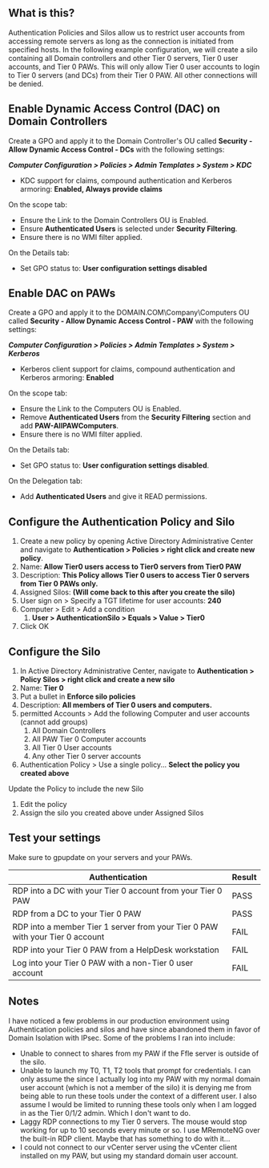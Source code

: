 ## What is this?
Authentication Policies and Silos allow us to restrict user accounts from accessing remote servers as long as the connection is initiated from specified hosts.  In the following example configuration, we will create a silo containing all Domain controllers and other Tier 0 servers, Tier 0 user accounts, and Tier 0 PAWs.  This will only allow Tier 0 user accounts to login to Tier 0 servers (and DCs) from their Tier 0 PAW.  All other connections will be denied.

## Enable Dynamic Access Control (DAC) on Domain Controllers
Create a GPO and apply it to the Domain Controller's OU called **Security - Allow Dynamic Access Control - DCs** with the following settings:

***Computer Configuration > Policies > Admin Templates > System > KDC***
* KDC support for claims, compound authentication and Kerberos armoring: **Enabled, Always provide claims**

On the scope tab:
* Ensure the Link to the Domain Controllers OU is Enabled.  
* Ensure **Authenticated Users** is selected under **Security Filtering**.
* Ensure there is no WMI filter applied.

On the Details tab:
* Set GPO status to: **User configuration settings disabled**

## Enable DAC on PAWs
Create a GPO and apply it to the DOMAIN.COM\Company\Computers OU called **Security - Allow Dynamic Access Control - PAW** with the following settings:

***Computer Configuration > Policies > Admin Templates > System > Kerberos***
* Kerberos client support for claims, compound authentication and Kerberos armoring: **Enabled**

On the scope tab:
* Ensure the Link to the Computers OU is Enabled.  
* Remove **Authenticated Users** from the **Security Filtering** section and add **PAW-AllPAWComputers**.
* Ensure there is no WMI filter applied.

On the Details tab:
* Set GPO status to: **User configuration settings disabled**.

On the Delegation tab:
* Add **Authenticated Users** and give it READ permissions.


## Configure the Authentication Policy and Silo
1. Create a new policy by opening Active Directory Administrative Center and navigate to **Authentication > Policies > right click and create new policy**.
2. Name: **Allow Tier0 users access to Tier0 servers from Tier0 PAW**
3. Description: **This Policy allows Tier 0 users to access Tier 0 servers from Tier 0 PAWs only.**
4. Assigned Silos: **(Will come back to this after you create the silo)**
5. User sign on > Specify a TGT lifetime for user accounts: **240**
6. Computer > Edit > Add a condition
	1. **User > AuthenticationSilo > Equals > Value > Tier0**
7. Click OK

## Configure the Silo
1. In Active Directory Administrative Center, navigate to **Authentication > Policy Silos > right click and create a new silo**
2. Name: **Tier 0**
3. Put a bullet in **Enforce silo policies**
4. Description: **All members of Tier 0 users and computers.**
5. permitted Accounts > Add the following Computer and user accounts (cannot add groups)
    1. All Domain Controllers
    2. All PAW Tier 0 Computer accounts
    3. All Tier 0 User accounts
    4. Any other Tier 0 server accounts
6. Authentication Policy > Use a single policy... **Select the policy you created above**

Update the Policy to include the new Silo
1. Edit the policy
2. Assign the silo you created above under Assigned Silos

## Test your settings
Make sure to gpupdate on your servers and your PAWs.

Authentication | Result
---------------|--------
RDP into a DC with your Tier 0 account from your Tier 0 PAW | PASS
RDP from a DC to your Tier 0 PAW | PASS
RDP into a member Tier 1 server from your Tier 0 PAW with your Tier 0 account | FAIL
RDP into your Tier 0 PAW from a HelpDesk workstation | FAIL
Log into your Tier 0 PAW with a non-Tier 0 user account | FAIL

## Notes
I have noticed a few problems in our production environment using Authentication policies and silos and have since abandoned them in favor of Domain Isolation with IPsec.  Some of the problems I ran into include:
* Unable to connect to shares from my PAW if the Ffle server is outside of the silo.
* Unable to launch my T0, T1, T2 tools that prompt for credentials.  I can only assume the since I actually log into my PAW with my normal domain user account (which is not a member of the silo) it is denying me from being able to run these tools under the context of a different user. I also assume I would be limited to running these tools only when I am logged in as the Tier 0/1/2 admin.  Which I don't want to do.
* Laggy RDP connections to my Tier 0 servers.  The mouse would stop working for up to 10 seconds every minute or so.   I use MRemoteNG over the built-in RDP client.  Maybe that has something to do with it...
* I could not connect to our vCenter server using the vCenter client installed on my PAW, but using my standard domain user account.